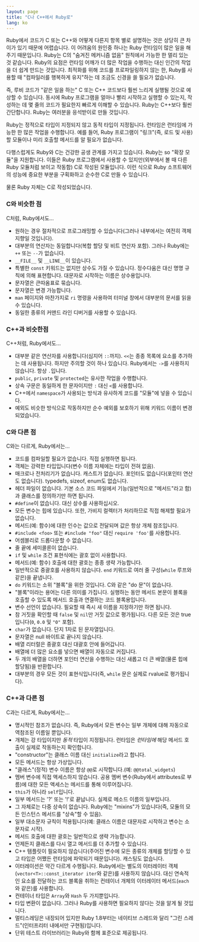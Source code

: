 ```yaml
---
layout: page
title: "C나 C++에서 Ruby로"
lang: ko
---
```


Ruby에서 코드가 C 또는 C++와 어떻게 다른지 항목 별로 설명하는 것은 상당히
큰 차이가 있기 때문에 어렵습니다.
이 어려움의 원인중 하나는 Ruby 런타임이 많은 일을 해 주기 때문입니다.
Ruby는 C의 "숨겨진 메커니즘 없음" 원칙에서 가능한 한 멀리 있는 것 같습니다.
Ruby의 요점은 런타임 어깨가 더 많은 작업을 수행하는 대신 인간의 작업을 더 쉽게
만드는 것입니다. 최적화를 위해 코드를 프로파일링하지 않는 한, Ruby를 사용할 때
"컴파일러를 행복하게 유지"하는 데 조금도 신경을 쓸 필요가 없습니다.

즉, 루비 코드가 "같은 일을 하는" C 또는 C++ 코드보다 훨씬 느리게 실행될 것으로
예상할 수 있습니다. 동시에 Ruby 프로그램을 얼마나 빨리 시작하고 실행할 수
있는지, 작성하는 데 몇 줄의 코드가 필요한지 빠르게 이해할 수 있습니다.
Ruby는 C++보다 훨씬 간단합니다. Ruby는 여러분을 응석받이로 만들 것입니다.

Ruby는 정적으로 타입이 지정되지 않고 동적 타입이 지정됩니다. 런타임은 런타임에
가능한 한 많은 작업을 수행합니다. 예를 들어, Ruby 프로그램이 "링크"(즉, 로드 및
사용)할 모듈이나 미리 호출할 메서드를 알 필요가 없습니다.

다행스럽게도 Ruby와 C는 건강한 공생 관계를 가지고 있습니다. Ruby는 so
"확장 모듈"을 지원합니다. 이들은 Ruby 프로그램에서 사용할 수 있지만(외부에서 볼
때 다른 Ruby 모듈처럼 보이고 작동함) C로 작성된 모듈입니다. 이런 식으로 Ruby
소프트웨어의 성능에 중요한 부분을 구획화하고 순수한 C로 만들 수 있습니다.

물론 Ruby 자체는 C로 작성되었습니다.

### C와 비슷한 점

C처럼, Ruby에서도...

* 원하는 경우 절차적으로 프로그래밍할 수 있습니다(그러나 내부에서는 여전히 객체
  지향일 것입니다).
* 대부분의 연산자는 동일합니다(복합 할당 및 비트 연산자 포함). 그러나 Ruby에는
  `++` 또는 `--`가 없습니다.
* `__FILE__` 및 `__LINE__`이 있습니다.
* 특별한 `const` 키워드는 없지만 상수도 가질 수 있습니다. 정수다움은 대신 명명
  규칙에 의해 표현합니다. 대문자로 시작하는 이름은 상수용입니다.
* 문자열은 큰따옴표로 묶습니다.
* 문자열은 변경 가능합니다.
* `man` 페이지와 마찬가지로 `ri` 명령을 사용하여 터미널 창에서 대부분의 문서를
  읽을 수 있습니다.
* 동일한 종류의 커맨드 라인 디버거를 사용할 수 있습니다.

### C++과 비슷한점

C++처럼, Ruby에서도...

* 대부분 같은 연산자를 사용합니다(심지어 `::`까지). `<<`는 종종 목록에 요소를
  추가하는 데 사용됩니다. 하지만 주의할 것이 하나 있습니다. Ruby에서는 `->`를
  사용하지 않습니다. 항상 `.`입니다.
* `public`, `private` 및 `protected`는 유사한 작업을 수행합니다.
* 상속 구문은 동일하게 한 문자이지만 `:` 대신 `<`를 사용합니다.
* C++에서 `namespace`가 사용되는 방식과 유사하게 코드를 "모듈"에 넣을 수
  있습니다.
* 예외도 비슷한 방식으로 작동하지만 순수 예외를 보호하기 위해 키워드 이름이
  변경되었습니다.

### C와 다른 점

C와는 다르게, Ruby에서는...

* 코드를 컴파일할 필요가 없습니다. 직접 실행하면 됩니다.
* 객체는 강력한 타입입니다(변수 이름 자체에는 타입이 전혀 없음).
* 매크로나 전처리기가 없습니다. 캐스트가 없습니다. 포인터도 없습니다(포인터
  연산도 없습니다). typedefs, sizeof, enum도 없습니다.
* 헤더 파일이 없습니다. 기본 소스 코드 파일에서 기능(일반적으로 "메서드"라고
  함)과 클래스를 정의하기만 하면 됩니다.
* `#define`이 없습니다. 대신 상수를 사용하십시오.
* 모든 변수는 힙에 있습니다. 또한, 가비지 컬렉터가 처리하므로 직접 해제할 필요가
  없습니다.
* 메서드(예: 함수)에 대한 인수는 값으로 전달되며 값은 항상 개체 참조입니다.
* `#include <foo>` 또는 `#include "foo"` 대신 `require 'foo'`를 사용합니다.
* 어셈블리로 드롭다운할 수 없습니다.
* 줄 끝에 세미콜론이 없습니다.
* `if` 및 `while` 조건 표현식에는 괄호 없이 사용합니다.
* 메서드(예: 함수) 호출에 대한 괄호는 종종 생략 가능합니다.
* 일반적으로 중괄호를 사용하지 않습니다. `end` 키워드로 여러 줄 구성(`while`
  루프와 같은)을 끝냅니다.
* `do` 키워드는 소위 "블록"을 위한 것입니다. C와 같은 "do 문"이 없습니다.
* "블록"이라는 용어는 다른 의미를 가집니다. 실행하는 동안 메서드 본문이 블록을
  호출할 수 있도록 메서드 호출과 연결하는 코드 블록용입니다.
* 변수 선언이 없습니다. 필요할 때 즉시 새 이름을 지정하기만 하면 됩니다.
* 참 거짓을 확인할 때 `false` 및 `nil`만 거짓 값으로 평가됩니다. 다른 모든 것은
  true입니다(`0`, `0.0` 및 `"0"` 포함).
* `char`가 없습니다. 단지 1자로 된 문자열입니다.
* 문자열은 null 바이트로 끝나지 않습니다.
* 배열 리터럴은 중괄호 대신 대괄호 안에 들어갑니다.
* 배열에 더 많은 요소를 넣으면 배열이 자동으로 커집니다.
* 두 개의 배열을 더하면 포인터 연산을 수행하는 대신 새롭고 더 큰 배열(물론 힙에
  할당됨)을 반환합니다.
* 대부분의 경우 모든 것이 표현식입니다(즉, `while` 문은 실제로 rvalue로
  평가됩니다).

### C++과 다른 점

C과는 다르게, Ruby에서는...

* 명시적인 참조가 없습니다. 즉, Ruby에서 모든 변수는 일부 개체에 대해 자동으로
  역참조된 이름일 뿐입니다.
* 개체는 강 타입이지만 *동적* 타입이 지정됩니다. 런타임은 *런타임에* 해당 메서드
  호출이 실제로 작동하는지 확인합니다.
* "constructor"는 클래스 이름 대신 `initialize`라고 합니다.
* 모든 메서드는 항상 가상입니다.
* "클래스"(정적) 변수 이름은 항상 `@@`로 시작합니다.(예: `@@total_widgets`)
* 멤버 변수에 직접 액세스하지 않습니다. 공용 멤버 변수(Ruby에서 attributes로
  부름)에 대한 모든 액세스는 메서드를 통해 이루어집니다.
* `this`가 아니라 `self`입니다.
* 일부 메서드는 '?' 또는 '!'로 끝납니다. 실제로 메소드 이름의 일부입니다.
* 그 자체로는 다중 상속이 없습니다. Ruby에는 "mixins"가 있습니다(즉, 모듈의 모든
  인스턴스 메서드를 "상속"할 수 있음).
* 일부 대소문자 규칙이 적용됩니다(예: 클래스 이름은 대문자로 시작하고 변수는
  소문자로 시작).
* 메서드 호출에 대한 괄호는 일반적으로 생략 가능합니다.
* 언제든지 클래스를 다시 열고 메서드를 더 추가할 수 있습니다.
* C++ 템플릿이 필요하지 않습니다(주어진 변수에 모든 종류의 개체를 할당할 수 있고
  타입은 어쨌든 런타임에 파악되기 때문입니다). 캐스팅도 없습니다.
* 이터레이션은 약간 다르게 수행됩니다. Ruby에서는 별도의 이터레이터
  객체(`vector<T>::const_iterator iter`와 같은)를 사용하지 않습니다. 대신
  연속적인 요소를 전달하는 코드 블록을 취하는 컨테이너 개체의 이터레이터
  메서드(`each`와 같은)를 사용합니다.
* 컨테이너 타입은 `Array`와 `Hash` 두 가지뿐입니다.
* 타입 변환이 없습니다. 그러나 Ruby를 사용하면 필요하지 않다는 것을 알게 될
  것입니다.
* 멀티스레딩은 내장되어 있지만 Ruby 1.8부터는 네이티브 스레드와 달리 "그린
  스레드"(인터프리터 내에서만 구현됨)입니다.
* 단위 테스트 라이브러리는 Ruby와 함께 표준으로 제공됩니다.
